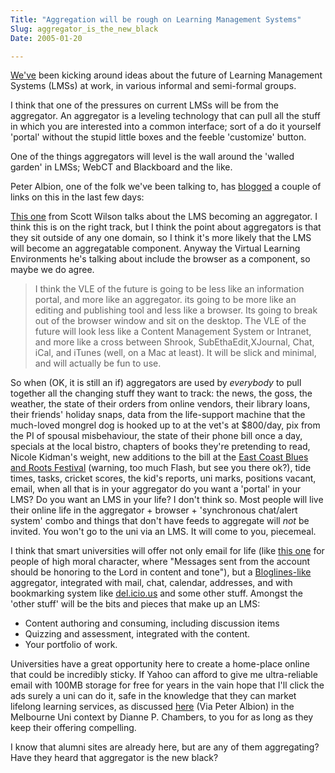 ```yaml
---
Title: "Aggregation will be rough on Learning Management Systems"
Slug: aggregator_is_the_new_black
Date: 2005-01-20

---
```

[We've](http://del.icio.us/tag/usqsdt) been kicking around ideas about
the future of Learning Management Systems (LMSs) at work, in various
informal and semi-formal groups.

I think that one of the pressures on current LMSs will be from the
aggregator. An aggregator is a leveling technology that can pull all the
stuff in which you are interested into a common interface; sort of a do
it yourself 'portal' without the stupid little boxes and the feeble
'customize' button.

One of the things aggregators will level is the wall around the 'walled
garden' in LMSs; WebCT and Blackboard and the like.

Peter Albion, one of the folk we've been talking to, has
[blogged](http://edux.usq.edu.au/~albion/weblog/) a couple of links on
this in the last few days:

[This
one](http://www.cetis.ac.uk/members/scott/blogview?entry=20050117150356)
from Scott Wilson talks about the LMS becoming an aggregator. I think
this is on the right track, but I think the point about aggregators is
that they sit outside of any one domain, so I think it's more likely
that the LMS will become an aggregatable component. Anyway the Virtual
Learning Environments he's talking about include the browser as a
component, so maybe we do agree.

> I think the VLE of the future is going to be less like an information
> portal, and more like an aggregator. its going to be more like an
> editing and publishing tool and less like a browser. Its going to
> break out of the browser window and sit on the desktop. The VLE of the
> future will look less like a Content Management System or Intranet,
> and more like a cross between Shrook, SubEthaEdit,XJournal, Chat,
> iCal, and iTunes (well, on a Mac at least). It will be slick and
> minimal, and will actually be fun to use.

So when (OK, it is still an if) aggregators are used by *everybody* to
pull together all the changing stuff they want to track: the news, the
goss, the weather, the state of their orders from online vendors, their
library loans, their friends' holiday snaps, data from the life-support
machine that the much-loved mongrel dog is hooked up to at the vet's at
\$800/day, pix from the PI of spousal misbehaviour, the state of their
phone bill once a day, specials at the local bistro, chapters of books
they're pretending to read, Nicole Kidman's weight, new additions to the
bill at the [East Coast Blues and Roots
Festival](http://bluesfest.com.au/) (warning, too much Flash, but see
you there ok?), tide times, tasks, cricket scores, the kid's reports,
uni marks, positions vacant, email, when all that is in your aggregator
do you want a 'portal' in your LMS? Do you want an LMS in your life? I
don't think so. Most people will live their online life in the
aggregator + browser + 'synchronous chat/alert system' combo and things
that don't have feeds to aggregate will *not* be invited. You won't go
to the uni via an LMS. It will come to you, piecemeal.

I think that smart universities will offer not only email for life (like
[this one](http://www.cedarville.edu/alumni/emailforlife.htm) for people
of high moral character, where "Messages sent from the account should be
honoring to the Lord in content and tone"), but a
[Bloglines-like](http://bloglines.com/) aggregator, integrated with
mail, chat, calendar, addresses, and with bookmarking system like
[del.icio.us](http://del.icio.us) and some other stuff. Amongst the
'other stuff' will be the bits and pieces that make up an LMS:

-   Content authoring and consuming, including discussion items
-   Quizzing and assessment, integrated with the content.
-   Your portfolio of work.

Universities have a great opportunity here to create a home-place online
that could be incredibly sticky. If Yahoo can afford to give me
ultra-reliable email with 100MB storage for free for years in the vain
hope that I'll click the ads surely a uni can do it, safe in the
knowledge that they can market lifelong learning services, as discussed
[here](http://www.westga.edu/~distance/ojdla/winter74/chambers74.htm)
(Via Peter Albion) in the Melbourne Uni context by Dianne P. Chambers,
to you for as long as they keep their offering compelling.

I know that alumni sites are already here, but are any of them
aggregating? Have they heard that aggregator is the new black?
